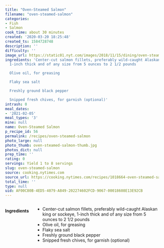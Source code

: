 ```yaml
---
title: "Oven-Steamed Salmon"
filename: "oven-steamed-salmon"
categories:
- Fish
- Salmon
cook_time: about 30 minutes
created: '2020-03-20 18:25:48'
created_ts: 1584728748
description: ''
difficulty: ''
image_url: https://static01.nyt.com/images/2018/11/15/dining/oven-steamed-salmon/merlin_145792986_3ea4c3b9-784d-4bdf-9c0e-40d5ddf6ce0a-articleLarge.jpg
ingredients: 'Center-cut salmon fillets, preferably wild-caught Alaskan king or sockeye,
  1-inch thick and of any size from 5 ounces to 2 1/2 pounds

  Olive oil, for greasing

  Flaky sea salt

  Freshly ground black pepper

  Snipped fresh chives, for garnish (optional)'
intrash: 0
meal_dates:
- '2021-02-05'
meal_types: '3'
mine: null
name: Oven-Steamed Salmon
p_recipe_id: 56
permalink: /recipes/oven-steamed-salmon
photo_large: null
photo_thumb: oven-steamed-salmon-thumb.jpg
photos_dict: null
prep_time: ''
rating: 0
servings: Yield 1 to 8 servings
slug: oven-steamed-salmon
source: cooking.nytimes.com
source_url: https://cooking.nytimes.com/recipes/1018664-oven-steamed-salmon?action=click&module=Global%20Search%20Recipe%20Card&pgType=search&rank=12
total_time: ''
type: null
uid: AF00C80B-4ED5-4079-A849-202274602FCD-9067-00018608E13E92CB
---
```

<div class="large-8 medium-7 columns" id="writeup">	</div><!-- #writeup -->
</div><!-- #row-one -->
<div class="row" id="row-two">	<div class="medium-4 small-5 columns" id="ingredients"><h4>Ingredients</h4><div class="box box-ingredients content"><ul>
<li>Center-cut salmon fillets, preferably wild-caught Alaskan king or sockeye, 1-inch thick and of any size from 5 ounces to 2 1/2 pounds</li>
<li>Olive oil, for greasing</li>
<li>Flaky sea salt</li>
<li>Freshly ground black pepper</li>
<li>Snipped fresh chives, for garnish (optional)</li>
</ul>
</div>	</div>	<div class="medium-6 small-7 columns" id="directions">	</div>